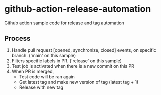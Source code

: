 # github-action-release-automation
Github action sample code for release and tag automation

## Process
1. Handle pull request [opened, synchronize, closed] events, on specific branch.  ('main' on this sample)  
2. Filters specific labels in PR.  ('release' on this sample)
3. Test job is activated when there is a new commit on this PR
4. When PR is merged,    
   - Test code will be ran again     
   - Get latest tag and make new version of tag (latest tag + 1)     
   - Release with new tag
